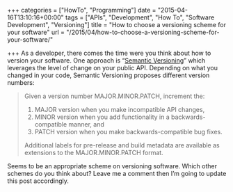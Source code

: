 +++
categories = ["HowTo", "Programming"]
date = "2015-04-16T13:10:16+00:00"
tags = ["APIs", "Development", "How To", "Software Development", "Versioning"]
title = "How to choose a versioning scheme for your software"
url = "/2015/04/how-to-choose-a-versioning-scheme-for-your-software/"

+++
As a developer, there comes the time were you think about how to version your software. One approach is &#8220;<a title="Semantic Versioning" href="http://semver.org/" target="_blank">Semantic Versioning</a>&#8221; which leverages the level of change on your public API. Depending on what you changed in your code, Semantic Versioning proposes different version numbers:

> Given a version number MAJOR.MINOR.PATCH, increment the:
> 
>   1. MAJOR version when you make incompatible API changes,
>   2. MINOR version when you add functionality in a backwards-compatible manner, and
>   3. PATCH version when you make backwards-compatible bug fixes.
> 
> Additional labels for pre-release and build metadata are available as extensions to the MAJOR.MINOR.PATCH format.

Seems to be an appropriate scheme on versioning software. Which other schemes do you think about? Leave me a comment then I&#8217;m going to update this post accordingly.